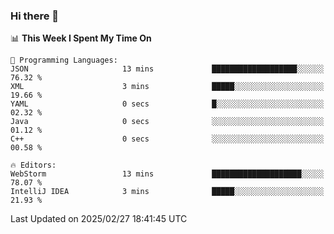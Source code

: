 ### Hi there 👋

<!--
**asdf12303116/asdf12303116** is a ✨ _special_ ✨ repository because its `README.md` (this file) appears on your GitHub profile.

Here are some ideas to get you started:

- 🔭 I’m currently working on ...
- 🌱 I’m currently learning ...
- 👯 I’m looking to collaborate on ...
- 🤔 I’m looking for help with ...
- 💬 Ask me about ...
- 📫 How to reach me: ...
- 😄 Pronouns: ...
- ⚡ Fun fact: ...
-->

<!--START_SECTION:waka-->
📊 **This Week I Spent My Time On** 

```text
💬 Programming Languages: 
JSON                     13 mins             ███████████████████░░░░░░   76.32 % 
XML                      3 mins              █████░░░░░░░░░░░░░░░░░░░░   19.66 % 
YAML                     0 secs              █░░░░░░░░░░░░░░░░░░░░░░░░   02.32 % 
Java                     0 secs              ░░░░░░░░░░░░░░░░░░░░░░░░░   01.12 % 
C++                      0 secs              ░░░░░░░░░░░░░░░░░░░░░░░░░   00.58 % 

🔥 Editors: 
WebStorm                 13 mins             ████████████████████░░░░░   78.07 % 
IntelliJ IDEA            3 mins              █████░░░░░░░░░░░░░░░░░░░░   21.93 % 
```


 Last Updated on 2025/02/27 18:41:45 UTC
<!--END_SECTION:waka-->
